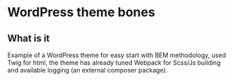 # WordPress theme bones

## What is it
Example of a WordPress theme for easy start with BEM methodology, used Twig for html,  the theme has already tuned Webpack for Scss/Js building and available logging (an external composer package).
